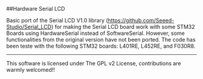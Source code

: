 ##Hardware Serial LCD

Basic port of the Serial LCD V1.0 library (https://github.com/Seeed-Studio/Serial_LCD) for making the Serial LCD board work with some STM32 Boards using HardwareSerial instead of SoftwareSerial.  However, some functionalities from the original version have not been ported.
The code has been teste with the following STM32 boards: L401RE, L452RE, and F030R8.


----
This software is licensed under The GPL v2 License, contributions are warmly welcomed!!
